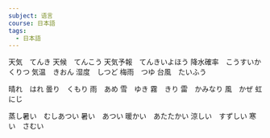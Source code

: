 ```yaml
---
subject: 语言
course: 日本語
tags:
  - 日本語
---
```

天気　てんき
天候　てんこう
天気予報　てんきいよほう
降水確率　こうすいかくりつ
気温　きおん
湿度　しつど
梅雨　つゆ
台風　たいふう

晴れ　はれ
曇り　くもり
雨　あめ
雪　ゆき
霧　きり
雷　かみなり
風　かぜ
虹　にじ

蒸し暑い　むしあつい
暑い　あつい
暖かい　あたたかい
涼しい　すずしい
寒い　さむい